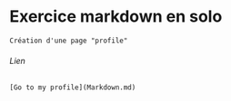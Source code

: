 # Exercice markdown en solo
    
    Création d'une page "profile"

###### Lien

    [Go to my profile](Markdown.md)
